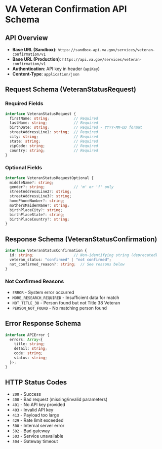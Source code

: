 # VA Veteran Confirmation API Schema

## API Overview
- **Base URL (Sandbox)**: `https://sandbox-api.va.gov/services/veteran-confirmation/v1`
- **Base URL (Production)**: `https://api.va.gov/services/veteran-confirmation/v1`
- **Authentication**: API key in header (`apiKey`)
- **Content-Type**: `application/json`

## Request Schema (VeteranStatusRequest)

### Required Fields
```typescript
interface VeteranStatusRequest {
  firstName: string;           // Required
  lastName: string;            // Required  
  birthDate: string;           // Required - YYYY-MM-DD format
  streetAddressLine1: string;  // Required
  city: string;                // Required
  state: string;               // Required
  zipCode: string;             // Required
  country: string;             // Required
}
```

### Optional Fields
```typescript
interface VeteranStatusRequestOptional {
  middleName?: string;
  gender?: string;             // 'm' or 'f' only
  streetAddressLine2?: string;
  streetAddressLine3?: string;
  homePhoneNumber?: string;
  mothersMaidenName?: string;
  birthPlaceCity?: string;
  birthPlaceState?: string;
  birthPlaceCountry?: string;
}
```

## Response Schema (VeteranStatusConfirmation)

```typescript
interface VeteranStatusConfirmation {
  id: string;                  // Non-identifying string (deprecated)
  veteran_status: "confirmed" | "not confirmed";
  not_confirmed_reason?: string;  // See reasons below
}
```

### Not Confirmed Reasons
- `ERROR` - System error occurred
- `MORE_RESEARCH_REQUIRED` - Insufficient data for match
- `NOT_TITLE_38` - Person found but not Title 38 Veteran
- `PERSON_NOT_FOUND` - No matching person found

## Error Response Schema

```typescript
interface APIError {
  errors: Array<{
    title: string;
    detail: string;
    code: string;
    status: string;
  }>;
}
```

## HTTP Status Codes
- `200` - Success
- `400` - Bad request (missing/invalid parameters)
- `401` - No API key provided
- `403` - Invalid API key
- `413` - Payload too large
- `429` - Rate limit exceeded
- `500` - Internal server error
- `502` - Bad gateway
- `503` - Service unavailable
- `504` - Gateway timeout